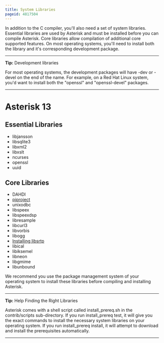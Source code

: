 ```yaml
---
title: System Libraries
pageid: 4817504
---
```


In addition to the C compiler, you'll also need a set of system libraries. Essential libraries are used by Asterisk and must be installed before you can compile Asterisk. Core libraries allow compilation of additional core supported features. On most operating systems, you'll need to install both the library and it's corresponding development package.




---

**Tip:**  Development libraries

For most operating systems, the development packages will have -dev or -devel on the end of the name. For example, on a Red Hat Linux system, you'd want to install both the "openssl" and "openssl-devel" packages.

  



---


Asterisk 13
===========

Essential Libraries
-------------------

* libjansson
* libsqlite3
* libxml2
* libxslt
* ncurses
* openssl
* uuid

Core Libraries
--------------

* DAHDI
* [pjproject](/Getting-Started/Installing-Asterisk/Installing-Asterisk-From-Source/PJSIP-pjproject)
* unixodbc
* libspeex
* libspeexdsp
* libresample
* libcurl3
* libvorbis
* libogg
* [Installing libsrtp](/Getting-Started/Installing-Asterisk/Installing-Asterisk-From-Source/Installing-libsrtp)
* libical
* libiksemel
* libneon
* libgmime
* libunbound

We recommend you use the package management system of your operating system to install these libraries before compiling and installing Asterisk.




---

**Tip:**  Help Finding the Right Libraries

Asterisk comes with a shell script called install\_prereq.sh in the contrib/scripts sub-directory. If you run install\_prereq test, it will give you the exact commands to install the necessary system libraries on your operating system. If you run install\_prereq install, it will attempt to download and install the prerequisites automatically.

  



---


